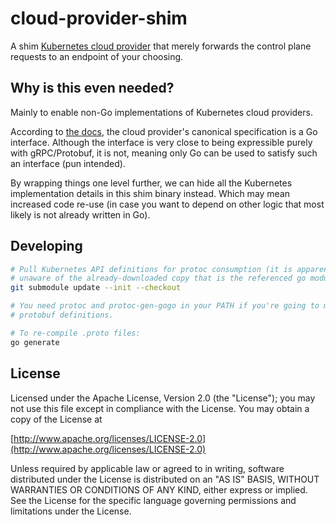# cloud-provider-shim

A shim [Kubernetes cloud provider][cloud-provider-doc] that merely forwards
the control plane requests to an endpoint of your choosing.

[cloud-provider-doc]: https://kubernetes.io/docs/tasks/administer-cluster/running-cloud-controller/

## Why is this even needed?

Mainly to enable non-Go implementations of Kubernetes cloud providers.

According to [the docs][cloud-provider-doc], the cloud provider's canonical
specification is a Go interface. Although the interface is very close to being
expressible purely with gRPC/Protobuf, it is not, meaning only Go can be used
to satisfy such an interface (pun intended).

By wrapping things one level further, we can hide all the Kubernetes
implementation details in this shim binary instead. Which may mean increased
code re-use (in case you want to depend on other logic that most likely is not
already written in Go).

## Developing

```sh
# Pull Kubernetes API definitions for protoc consumption (it is apparently
# unaware of the already-downloaded copy that is the referenced go module)
git submodule update --init --checkout

# You need protoc and protoc-gen-gogo in your PATH if you're going to modify
# protobuf definitions.

# To re-compile .proto files:
go generate
```

## License

Licensed under the Apache License, Version 2.0 (the "License");
you may not use this file except in compliance with the License.
You may obtain a copy of the License at

[http://www.apache.org/licenses/LICENSE-2.0](http://www.apache.org/licenses/LICENSE-2.0)

Unless required by applicable law or agreed to in writing, software
distributed under the License is distributed on an "AS IS" BASIS,
WITHOUT WARRANTIES OR CONDITIONS OF ANY KIND, either express or implied.
See the License for the specific language governing permissions and
limitations under the License.
